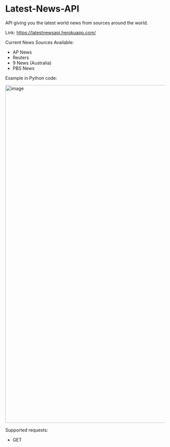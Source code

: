 # Latest-News-API
API giving you the latest world news from sources around the world.

Link: https://latestnewsapi.herokuapp.com/

Current News Sources Available:

- AP News
- Reuters
- 9 News (Australia)
- PBS News

Example in Python code:

<img width="1070" alt="image" src="https://user-images.githubusercontent.com/78077697/151693432-c93140fe-deb6-4b48-a9dd-cc95db70aeb0.png">

Supported requests:

* GET
